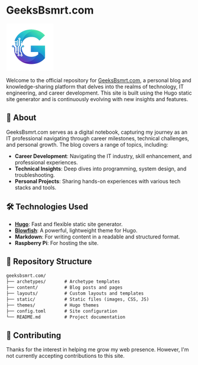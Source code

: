 # GeeksBsmrt.com

![GeeksBsmrt Logo](./static/Logo128.png)

Welcome to the official repository for [GeeksBsmrt.com](https://geeksbsmrt.com), a personal blog and knowledge-sharing platform that delves into the realms of technology, IT engineering, and career development. This site is built using the Hugo static site generator and is continuously evolving with new insights and features.

## 🧠 About

GeeksBsmrt.com serves as a digital notebook, capturing my journey as an IT professional navigating through career milestones, technical challenges, and personal growth. The blog covers a range of topics, including:

* **Career Development**: Navigating the IT industry, skill enhancement, and professional experiences.
* **Technical Insights**: Deep dives into programming, system design, and troubleshooting.
* **Personal Projects**: Sharing hands-on experiences with various tech stacks and tools.

## 🛠️ Technologies Used

* **[Hugo](https://gohugo.io/)**: Fast and flexible static site generator.
* **[Blowfish](https://blowfish.page/)**: A powerful, lightweight theme for Hugo.
* **Markdown**: For writing content in a readable and structured format.
* **Raspberry Pi**: For hosting the site.

## 📁 Repository Structure

```text
geeksbsmrt.com/
├── archetypes/       # Archetype templates
├── content/          # Blog posts and pages
├── layouts/          # Custom layouts and templates
├── static/           # Static files (images, CSS, JS)
├── themes/           # Hugo themes
├── config.toml       # Site configuration
└── README.md         # Project documentation
```

## 🤝 Contributing

Thanks for the interest in helping me grow my web presence. However, I'm not currently accepting contributions to this site.
